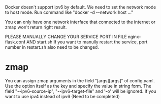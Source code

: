 Docker doesn't support ipv6 by default.
We need to set the network mode to host mode.
Run command like "docker -d --network host ..."

You can only have one network interface that connected to the internet
or zmap won't return right result.

PLEASE MANUALLY CHANGE YOUR SERVICE PORT IN FILE nginx-flask.conf AND start.sh
If you want to manully restart the service, port number in restart.sh also need to be changed.

# zmap
You can assign zmap arguments in the field "[args][args]" of config.yaml.
Use the option itself as the key and specify the value in string form.
The field "--ipv6-source-ip", "--ipv6-target-file" and '-o' will be ignored.
If you want to use ipv4 instead of ipv6
(Need to be completed)
